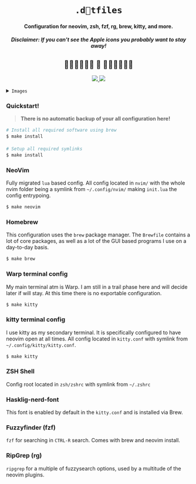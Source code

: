 <div align="center">
  <h1>
    <code>.dtfiles</code>
  </h1>

  <h4>
    Configuration for neovim, zsh, fzf, rg, brew, kitty, and more.</h4>
  <h5>
    <i>
      <b>Disclaimer:</b> If you can't see the Apple icons you probably want to stay away!
    </i>
  </h5>

  <h2> ━━━━━━    ━━━━━━ </h2>


  <a href="https://github.com/neovim/neovim"> <img src="https://img.shields.io/badge/requires-neovim%200.8%2B-green?color=76946A&labelColor=16161D&style=for-the-badge&logo=neovim"> </a>
  <img src="https://img.shields.io/github/repo-size/smithpeder/dotfiles?color=C34043&labelColor=16161D&style=for-the-badge">
  </a>
</div>

<details><summary><code>Images</code></summary>
<p>
<img src="https://github.com/SmithPeder/dotfiles/blob/master/.github/nvim.png?raw=true" />
<img src="https://github.com/SmithPeder/dotfiles/blob/master/.github/telescope.png?raw=true" />
</p>
</details>

### Quickstart!

> **There is no __automatic__ backup of your all configuration here!**

```sh
# Install all required software using brew
$ make install

# Setup all required symlinks
$ make install
```

### NeoVim

Fully migrated `lua` based config. All config located in `nvim/` with the whole nvim folder being a symlink from `~/.config/nvim/` making `init.lua` the config entrypoing.

```sh
$ make neovim
```


### Homebrew

This configuration uses the `brew` package manager. The ``Brewfile`` contains a lot of core packages, as well as a lot of the GUI based programs I use on a day-to-day basis.

```sh
$ make brew
```


### Warp terminal config

My main terminal atm is Warp. I am still in a trail phase here and will decide later if will stay. At this time there is no exportable configuration.

```sh
$ make kitty
```

### kitty terminal config

I use kitty as my secondary terminal. It is specifically configured to have neovim open at all times. All config located in `kitty.conf` with symlink from `~/.config/kitty/kitty.conf`.

```sh
$ make kitty
```

### ZSH Shell

Config root located in `zsh/zshrc` with symlink from `~/.zshrc`


### Hasklig-nerd-font

This font is enabled by default in the `kitty.conf` and is installed via Brew.


### Fuzzyfinder (fzf)

`fzf` for searching in `CTRL-R` search. Comes with brew and neovim install.


### RipGrep (rg)

`ripgrep` for a multiple of fuzzysearch options, used by a multitude of the neovim plugins.

